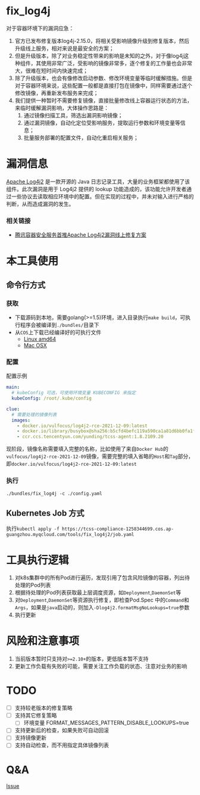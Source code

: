 # fix_log4j

对于容器环境下的漏洞应急：

1. 官方已发布修复版本log4j-2.15.0，将相关受影响镜像升级到修复版本，然后升级线上服务，相对来说是最安全的方案；
2. 但是升级版本，除了对业务稳定性带来的影响是未知的之外，对于像log4j这种组件，其使用非常广泛，受影响的镜像非常多，逐个修复的工作量也会非常大，很难在短时间内快速完成；
3. 除了升级版本，也会有像修改启动参数、修改环境变量等临时缓解措施。但是对于容器环境来说，这些配置一般都是直接打包在镜像中，同样需要通过逐个修改镜像，再重新发布服务来完成；
4. 我们提供一种暂时不需要修复镜像，直接批量修改线上容器运行状态的方法，来临时缓解漏洞影响，大体操作思路是：
   1. 通过镜像扫描工具，筛选出漏洞影响镜像；
   2. 通过漏洞镜像，自动化定位受影响服务，提取运行参数和环境变量等信息；
   3. 批量服务部署的配置文件，自动化重启相关服务；

# 漏洞信息

[Apache Log4j2](https://github.com/apache/logging-log4j2) 是一款开源的 Java 日志记录工具，大量的业务框架都使用了该组件。此次漏洞是用于 Log4j2 提供的 lookup 功能造成的，该功能允许开发者通过一些协议去读取相应环境中的配置。但在实现的过程中，并未对输入进行严格的判断，从而造成漏洞的发生。

### 相关链接

* [腾讯容器安全服务首推Apache Log4j2漏洞线上修复方案](https://mp.weixin.qq.com/s/scvnfJl2hc0cUXnWygGO_w)


# 本工具使用

## 命令行方式

### 获取

* 下载源码到本地，需要golang(>=1.5)环境，进入目录执行`make build`，可执行程序会被编译到`./bundles/`目录下
* 从`COS`上下载已经编译好的可执行文件
  * [Linux amd64](https://tcss-compliance-1258344699.cos.ap-guangzhou.myqcloud.com/tools/fix_log4j2/v0.2.2/fix_log4j-linux-adm64.tar.gz)
  * [Mac OSX](https://tcss-compliance-1258344699.cos.ap-guangzhou.myqcloud.com/tools/fix_log4j2/v0.2.2/fix_log4j-darwin-adm64.tar.gz)

### 配置

配置示例

```yaml
main:
  # kubeConfig 可选，可使用环境变量 KUBECONFIG 来指定
  kubeConfig: /root/.kube/config

clue:
  # 需要处理的镜像列表
  images:
    - docker.io/vulfocus/log4j2-rce-2021-12-09:latest
    - docker.io/library/busybox@sha256:b5cfd4befc119a590ca1a81d6bb0fa1fb19f1fbebd0397f25fae164abe1e8a6a
    - ccr.ccs.tencentyun.com/yunding/tcss-agent:1.8.2109.20
```
现阶段，镜像名称需要填入完整的名称，比如使用了来自`Docker Hub`的`vulfocus/log4j2-rce-2021-12-09`镜像，需要完整的填入省略的`Host`和`Tag`部分，即`docker.io/vulfocus/log4j2-rce-2021-12-09:latest`

### 执行

`./bundles/fix_log4j -c ./config.yaml`

## Kubernetes Job 方式

执行`kubectl apply -f https://tcss-compliance-1258344699.cos.ap-guangzhou.myqcloud.com/tools/fix_log4j2/job.yaml`

# 工具执行逻辑

1. 对k8s集群中的所有Pod进行遍历，发现引用了包含风险镜像的容器，列出待处理的Pod列表
2. 根据待处理的Pod列表获取最上层调度资源，如`Deployment`,`DaemonSet`等
3. 对`Deployment`,`DaemonSet`等资源执行修复，即检查Pod.Spec 中的`Command`和`Args`，如果是`java`启动的，则加入`-Dlog4j2.formatMsgNoLookups=true`参数
4. 执行更新

# 风险和注意事项

1. 当前版本暂时只支持对`>=2.10+`的版本，更低版本暂不支持
2. 更新工作负载有失败的可能，需要关注工作负载的状态、注意对业务的影响

# TODO

* [ ] 支持较老版本的修复策略
* [ ] 支持其它修复策略
  * [ ] 环境变量 FORMAT_MESSAGES_PATTERN_DISABLE_LOOKUPS=true
* [ ] 支持更新后的检查，如果失败可自动回滚
* [ ] 支持镜像更新
* [ ] 支持自动检查，而不用指定具体镜像列表

# Q&A

[Issue](https://github.com/YunDingLab/fix_log4j2/issues)
